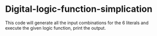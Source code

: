 # Digital-logic-function-simplication 


This code will generate all the input combinations for the 6 literals and execute the given logic function, print the output.
